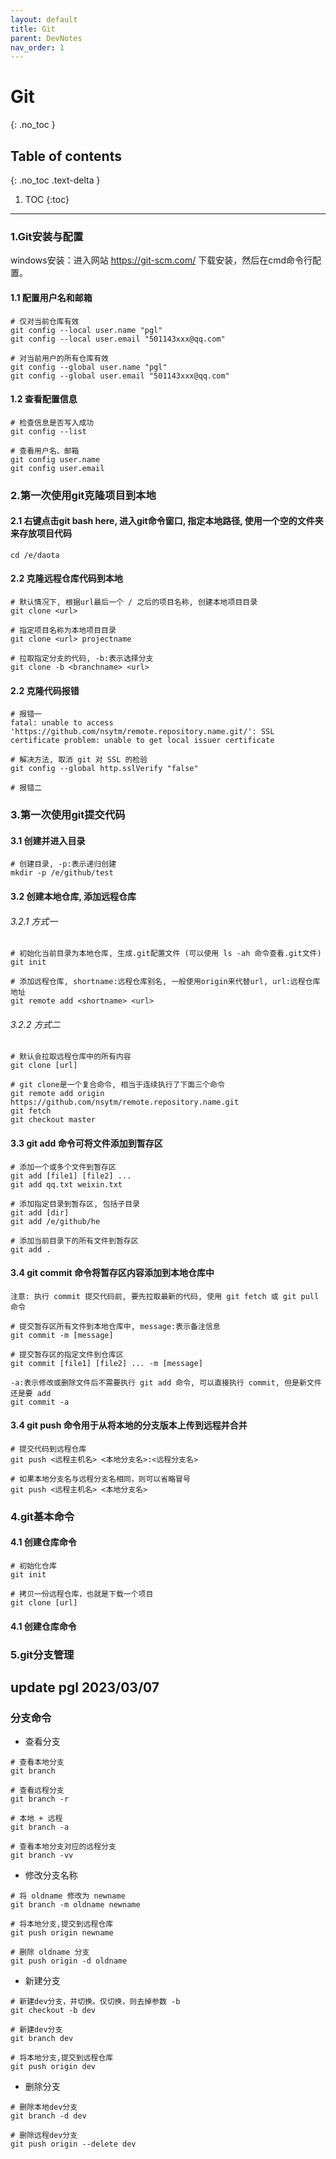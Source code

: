 ```yaml
---
layout: default
title: Git
parent: DevNotes
nav_order: 1
---
```


# Git
{: .no_toc }

## Table of contents
{: .no_toc .text-delta }

1. TOC
{:toc}

---


### 1.Git安装与配置

windows安装：进入网站 https://git-scm.com/ 下载安装，然后在cmd命令行配置。

#### 1.1 配置用户名和邮箱

```
# 仅对当前仓库有效
git config --local user.name "pgl"
git config --local user.email "501143xxx@qq.com"

# 对当前用户的所有仓库有效
git config --global user.name "pgl"
git config --global user.email "501143xxx@qq.com"
```

#### 1.2 查看配置信息

```
# 检查信息是否写入成功
git config --list 

# 查看用户名、邮箱
git config user.name
git config user.email
```

### 2.第一次使用git克隆项目到本地

#### 2.1 右键点击git bash here, 进入git命令窗口, 指定本地路径, 使用一个空的文件夹来存放项目代码

```
cd /e/daota
```

#### 2.2 克隆远程仓库代码到本地

```
# 默认情况下, 根据url最后一个 / 之后的项目名称, 创建本地项目目录 
git clone <url>

# 指定项目名称为本地项目目录
git clone <url> projectname

# 拉取指定分支的代码, -b:表示选择分支
git clone -b <branchname> <url>
```

#### 2.2 克隆代码报错

```
# 报错一
fatal: unable to access 'https://github.com/nsytm/remote.repository.name.git/': SSL certificate problem: unable to get local issuer certificate

# 解决方法, 取消 git 对 SSL 的检验
git config --global http.sslVerify "false"

# 报错二

```

### 3.第一次使用git提交代码

#### 3.1 创建并进入目录

```
# 创建目录, -p:表示递归创建
mkdir -p /e/github/test
```

#### 3.2 创建本地仓库, 添加远程仓库

###### 3.2.1 方式一

```
# 初始化当前目录为本地仓库, 生成.git配置文件 (可以使用 ls -ah 命令查看.git文件)
git init

# 添加远程仓库, shortname:远程仓库别名, 一般使用origin来代替url, url:远程仓库地址
git remote add <shortname> <url>
```

###### 3.2.2 方式二

```
# 默认会拉取远程仓库中的所有内容
git clone [url]

# git clone是一个复合命令, 相当于连续执行了下面三个命令
git remote add origin https://github.com/nsytm/remote.repository.name.git
git fetch
git checkout master
```

#### 3.3 git add 命令可将文件添加到暂存区

```
# 添加一个或多个文件到暂存区
git add [file1] [file2] ...
git add qq.txt weixin.txt

# 添加指定目录到暂存区, 包括子目录
git add [dir]
git add /e/github/he

# 添加当前目录下的所有文件到暂存区
git add .
```

#### 3.4 git commit 命令将暂存区内容添加到本地仓库中

```
注意: 执行 commit 提交代码前, 要先拉取最新的代码, 使用 git fetch 或 git pull 命令

# 提交暂存区所有文件到本地仓库中, message:表示备注信息
git commit -m [message]

# 提交暂存区的指定文件到仓库区
git commit [file1] [file2] ... -m [message]

-a:表示修改或删除文件后不需要执行 git add 命令, 可以直接执行 commit, 但是新文件还是要 add
git commit -a
```

#### 3.4 git push 命令用于从将本地的分支版本上传到远程并合并

```
# 提交代码到远程仓库
git push <远程主机名> <本地分支名>:<远程分支名>

# 如果本地分支名与远程分支名相同，则可以省略冒号
git push <远程主机名> <本地分支名>
```

### 4.git基本命令

#### 4.1 创建仓库命令

```
# 初始化仓库
git init

# 拷贝一份远程仓库，也就是下载一个项目
git clone [url]
```

#### 4.1 创建仓库命令


### 5.git分支管理

## update pgl 2023/03/07

### 分支命令

* 查看分支

```
# 查看本地分支
git branch

# 查看远程分支
git branch -r

# 本地 + 远程
git branch -a

# 查看本地分支对应的远程分支
git branch -vv
```

* 修改分支名称

```
# 将 oldname 修改为 newname
git branch -m oldname newname

# 将本地分支,提交到远程仓库
git push origin newname

# 删除 oldname 分支
git push origin -d oldname
```

* 新建分支

```
# 新建dev分支，并切换。仅切换，则去掉参数 -b
git checkout -b dev

# 新建dev分支
git branch dev

# 将本地分支,提交到远程仓库
git push origin dev
```

* 删除分支

```
# 删除本地dev分支
git branch -d dev

# 删除远程dev分支
git push origin --delete dev
```
